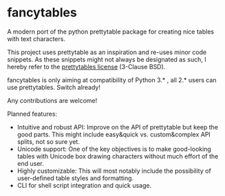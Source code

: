# fancytables

A modern port of the python prettytable package for creating nice tables with text characters.

This project uses prettytable as an inspiration and re-uses minor code snippets. As these snippets might not always be designated as such, I hereby refer to the [prettytables license](https://opensource.org/licenses/BSD-3-Clause) (3-Clause BSD).

fancytables is only aiming at compatibility of Python 3.* , all 2.* users can use prettytables. Switch already!

Any contributions are welcome!

Planned features:

- Intuitive and robust API: Improve on the API of prettytable but keep the good parts. This might include easy&quick vs. custom&complex API splits, not so sure yet.
- Unicode support: One of the key objectives is to make good-looking tables with Unicode box drawing characters without much effort of the end user.
- Highly customizable: This will most notably include the possibility of user-defined table styles and formatting.
- CLI for shell script integration and quick usage.
